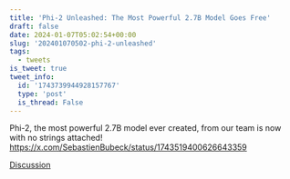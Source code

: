 ```yaml
---
title: 'Phi-2 Unleashed: The Most Powerful 2.7B Model Goes Free'
draft: false
date: 2024-01-07T05:02:54+00:00
slug: '202401070502-phi-2-unleashed'
tags:
  - tweets
is_tweet: true
tweet_info:
  id: '1743739944928157767'
  type: 'post'
  is_thread: False
---
```




Phi-2, the most powerful 2.7B model ever created, from our team is now with no strings attached! <https://x.com/SebastienBubeck/status/1743519400626643359>

[Discussion](https://x.com/sytelus/status/1743739944928157767)
